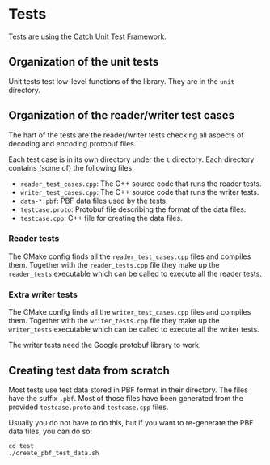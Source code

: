 
# Tests

Tests are using the [Catch Unit Test Framework](https://github.com/philsquared/Catch).

## Organization of the unit tests

Unit tests test low-level functions of the library. They are in the `unit`
directory.


## Organization of the reader/writer test cases

The hart of the tests are the reader/writer tests checking all aspects of
decoding and encoding protobuf files.

Each test case is in its own directory under the `t` directory. Each directory
contains (some of) the following files:

* `reader_test_cases.cpp`: The C++ source code that runs the reader tests.
* `writer_test_cases.cpp`: The C++ source code that runs the writer tests.
* `data-*.pbf`: PBF data files used by the tests.
* `testcase.proto`: Protobuf file describing the format of the data files.
* `testcase.cpp`: C++ file for creating the data files.

### Reader tests

The CMake config finds all the `reader_test_cases.cpp` files and compiles them.
Together with the `reader_tests.cpp` file they make up the `reader_tests`
executable which can be called to execute all the reader tests.

### Extra writer tests

The CMake config finds all the `writer_test_cases.cpp` files and compiles them.
Together with the `writer_tests.cpp` file they make up the `writer_tests`
executable which can be called to execute all the writer tests.

The writer tests need the Google protobuf library to work.


## Creating test data from scratch

Most tests use test data stored in PBF format in their directory. The files
have the suffix `.pbf`. Most of those files have been generated from the
provided `testcase.proto` and `testcase.cpp` files.

Usually you do not have to do this, but if you want to re-generate the PBF
data files, you can do so:

    cd test
    ./create_pbf_test_data.sh

